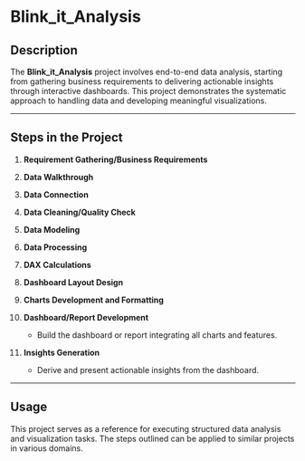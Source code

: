 # Blink_it_Analysis

## Description
The **Blink_it_Analysis** project involves end-to-end data analysis, starting from gathering business requirements to delivering actionable insights through interactive dashboards. This project demonstrates the systematic approach to handling data and developing meaningful visualizations.

---

## Steps in the Project

1. **Requirement Gathering/Business Requirements**

2. **Data Walkthrough**

3. **Data Connection**

4. **Data Cleaning/Quality Check**

5. **Data Modeling**

6. **Data Processing**

7. **DAX Calculations**

8. **Dashboard Layout Design**

9. **Charts Development and Formatting**

10. **Dashboard/Report Development**
    - Build the dashboard or report integrating all charts and features.

11. **Insights Generation**
    - Derive and present actionable insights from the dashboard.

---

## Usage
This project serves as a reference for executing structured data analysis and visualization tasks. The steps outlined can be applied to similar projects in various domains.


